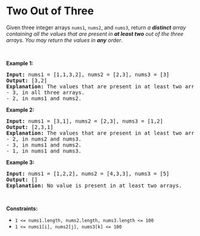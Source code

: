 <h1>Two Out of Three</h1>
<div class="elfjS" data-track-load="description_content">Given three integer arrays <code>nums1</code>, <code>nums2</code>, and <code>nums3</code>, return <em>a <strong>distinct</strong> array containing all the values that are present in <strong>at least two</strong> out of the three arrays. You may return the values in <strong>any</strong> order</em>.
<p>&nbsp;</p>
<p><strong class="example">Example 1:</strong></p>

<pre><strong>Input:</strong> nums1 = [1,1,3,2], nums2 = [2,3], nums3 = [3]
<strong>Output:</strong> [3,2]
<strong>Explanation:</strong> The values that are present in at least two arrays are:
- 3, in all three arrays.
- 2, in nums1 and nums2.
</pre>

<p><strong class="example">Example 2:</strong></p>

<pre><strong>Input:</strong> nums1 = [3,1], nums2 = [2,3], nums3 = [1,2]
<strong>Output:</strong> [2,3,1]
<strong>Explanation:</strong> The values that are present in at least two arrays are:
- 2, in nums2 and nums3.
- 3, in nums1 and nums2.
- 1, in nums1 and nums3.
</pre>

<p><strong class="example">Example 3:</strong></p>

<pre><strong>Input:</strong> nums1 = [1,2,2], nums2 = [4,3,3], nums3 = [5]
<strong>Output:</strong> []
<strong>Explanation:</strong> No value is present in at least two arrays.
</pre>

<p>&nbsp;</p>
<p><strong>Constraints:</strong></p>

<ul>
	<li><code>1 &lt;= nums1.length, nums2.length, nums3.length &lt;= 100</code></li>
	<li><code>1 &lt;= nums1[i], nums2[j], nums3[k] &lt;= 100</code></li>
</ul>
</div>